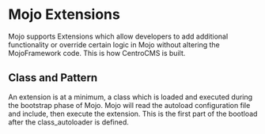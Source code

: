 # Mojo Extensions

Mojo supports Extensions which allow developers to add additional functionality
or override certain logic in Mojo without altering the MojoFramework code. This
is how CentroCMS is built.

## Class and Pattern

An extension is at a minimum, a class which is loaded and executed during the
bootstrap phase of Mojo. Mojo will read the autoload configuration file and
include, then execute the extension. This is the first part of the bootload
after the class_autoloader is defined.
